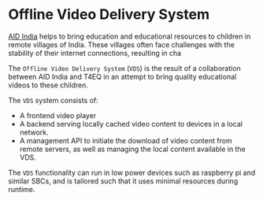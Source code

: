 # Offline Video Delivery System

[AID India](https://aidindia.in/) helps to bring education and educational resources to children in remote villages of India. 
These villages often face challenges with the stability of their internet connections, resulting in cha

The `Offline Video Delivery System` (`VDS`) is the result of a collaboration between AID India and T4EQ in an
attempt to bring quality educational videos to these children.

The `VDS` system consists of:
- A frontend video player
- A backend serving locally cached video content to devices in a local network.
- A management API to initiate the download of video content from remote servers, 
as well as managing the local content available in the VDS.

The `VDS` functionality can run in low power devices such as raspberry pi and similar SBCs, and is 
tailored such that it uses minimal resources during runtime.
